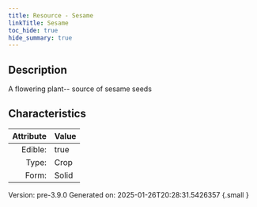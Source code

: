```yaml
---
title: Resource - Sesame
linkTitle: Sesame
toc_hide: true
hide_summary: true
---
```


## Description
A flowering plant--&#10;&#9;&#9;source of sesame seeds

## Characteristics

| Attribute      | Value |
|--------:|:------|
|Edible:|true|
|Type:|Crop|
|Form:|Solid|
 



    

Version: pre-3.9.0 Generated on: 2025-01-26T20:28:31.5426357
{.small }
